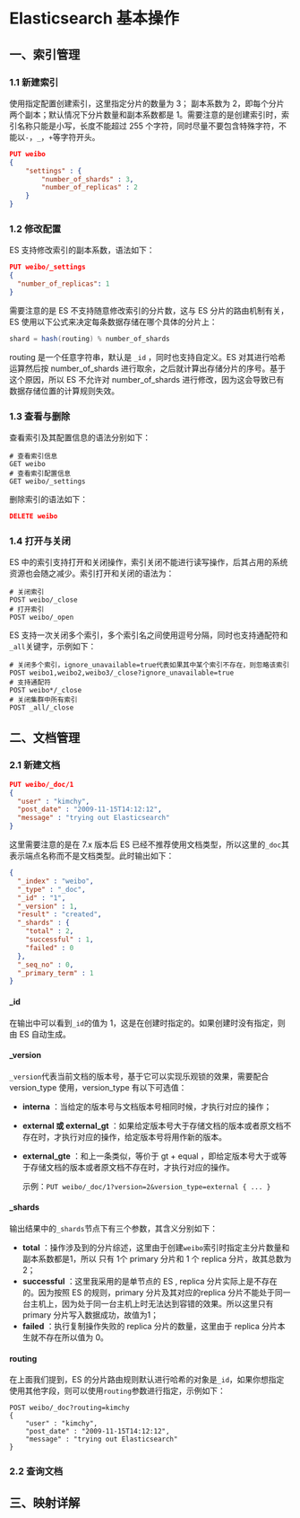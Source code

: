 # Elasticsearch 基本操作


## 一、索引管理


### 1.1 新建索引

使用指定配置创建索引，这里指定分片的数量为 3； 副本系数为 2，即每个分片两个副本；默认情况下分片数量和副本系数都是 1。需要注意的是创建索引时，索引名称只能是小写，长度不能超过 255 个字符，同时尽量不要包含特殊字符，不能以`-`，`_`，`+`等字符开头。

```json
PUT weibo
{
    "settings" : {
        "number_of_shards" : 3, 
        "number_of_replicas" : 2 
    }
}
```

### 1.2 修改配置

ES 支持修改索引的副本系数，语法如下：

```json
PUT weibo/_settings
{
  "number_of_replicas": 1
}
```

需要注意的是 ES 不支持随意修改索引的分片数，这与 ES 分片的路由机制有关，ES 使用以下公式来决定每条数据存储在哪个具体的分片上：

```java
shard = hash(routing) % number_of_shards
```

routing 是一个任意字符串，默认是 `_id` ，同时也支持自定义。ES 对其进行哈希运算然后按 number_of_shards 进行取余，之后就计算出存储分片的序号。基于这个原因，所以 ES 不允许对 number_of_shards 进行修改，因为这会导致已有数据存储位置的计算规则失效。

### 1.3 查看与删除

查看索引及其配置信息的语法分别如下：

```shell
# 查看索引信息
GET weibo
# 查看索引配置信息
GET weibo/_settings
```

删除索引的语法如下：

```json
DELETE weibo
```

### 1.4 打开与关闭

ES 中的索引支持打开和关闭操作，索引关闭不能进行读写操作，后其占用的系统资源也会随之减少。索引打开和关闭的语法为：

```shell
# 关闭索引
POST weibo/_close
# 打开索引
POST weibo/_open
```

ES 支持一次关闭多个索引，多个索引名之间使用逗号分隔，同时也支持通配符和`_all`关键字，示例如下：

```shell
# 关闭多个索引，ignore_unavailable=true代表如果其中某个索引不存在，则忽略该索引
POST weibo1,weibo2,weibo3/_close?ignore_unavailable=true
# 支持通配符
POST weibo*/_close
# 关闭集群中所有索引
POST _all/_close
```

## 二、文档管理

### 2.1 新建文档

```json
PUT weibo/_doc/1
{
  "user" : "kimchy",
  "post_date" : "2009-11-15T14:12:12",
  "message" : "trying out Elasticsearch"
}
```

这里需要注意的是在 7.x 版本后  ES 已经不推荐使用文档类型，所以这里的`_doc`其表示端点名称而不是文档类型。此时输出如下：

```json
{
  "_index" : "weibo",
  "_type" : "_doc",
  "_id" : "1",
  "_version" : 1,
  "result" : "created",
  "_shards" : {
    "total" : 2,
    "successful" : 1,
    "failed" : 0
  },
  "_seq_no" : 0,
  "_primary_term" : 1
}

```

#### **_id**

在输出中可以看到`_id`的值为 1，这是在创建时指定的。如果创建时没有指定，则由 ES 自动生成。

#### **_version**

`_version`代表当前文档的版本号，基于它可以实现乐观锁的效果，需要配合version_type 使用，version_type 有以下可选值：

+ **interna** ：当给定的版本号与文档版本号相同时候，才执行对应的操作；

+ **external 或 external_gt** ：如果给定版本号大于存储文档的版本或者原文档不存在时，才执行对应的操作，给定版本号将用作新的版本。

+ **external_gte** ：和上一条类似，等价于 gt + equal ，即给定版本号大于或等于存储文档的版本或者原文档不存在时，才执行对应的操作。

  示例：`PUT weibo/_doc/1?version=2&version_type=external { ... }`

#### **_shards**

输出结果中的`_shards`节点下有三个参数，其含义分别如下：

- **total** ：操作涉及到的分片综述，这里由于创建`weibo`索引时指定主分片数量和副本系数都是1，所以 只有 1个 primary 分片和 1 个 replica 分片，故其总数为 2； 
- **successful** ：这里我采用的是单节点的 ES , replica 分片实际上是不存在的。因为按照 ES 的规则，primary 分片及其对应的replica 分片不能处于同一台主机上，因为处于同一台主机上时无法达到容错的效果。所以这里只有 primary 分片写入数据成功，故值为1；
- **failed** ：执行复制操作失败的 replica 分片的数量，这里由于 replica 分片本生就不存在所以值为 0。

#### routing

在上面我们提到，ES 的分片路由规则默认进行哈希的对象是`_id`，如果你想指定使用其他字段，则可以使用`routing`参数进行指定，示例如下：

```console
POST weibo/_doc?routing=kimchy
{
    "user" : "kimchy",
    "post_date" : "2009-11-15T14:12:12",
    "message" : "trying out Elasticsearch"
}
```

### 2.2 查询文档

## 三、映射详解

